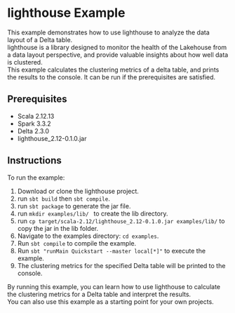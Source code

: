 # lighthouse Example
This example demonstrates how to use lighthouse to analyze the data layout of a Delta table.  
lighthouse is a library designed to monitor the health of the Lakehouse from a data layout perspective, and provide valuable insights about how well data is clustered.   
This example calculates the clustering metrics of a delta table, and prints the results to the console. It can be run if the prerequisites are satisfied.

## Prerequisites  
- Scala 2.12.13
- Spark 3.3.2
- Delta 2.3.0  
- lighthouse_2.12-0.1.0.jar  

## Instructions  
To run the example:  
1. Download or clone the lighthouse project.   
2. run ```sbt build``` then ```sbt compile```.  
3. run ```sbt package``` to generate the jar file.
4. run ```mkdir examples/lib/ ``` to create the lib directory.  
5. run ```cp target/scala-2.12/lighthouse_2.12-0.1.0.jar examples/lib/``` to copy the jar in the lib folder.  
6. Navigate to the examples directory: ```cd examples```.  
7. Run ```sbt compile``` to compile the example.  
8. Run ```sbt "runMain Quickstart --master local[*]"``` to execute the example.  
9. The clustering metrics for the specified Delta table will be printed to the console.    

By running this example, you can learn how to use lighthouse to calculate the clustering metrics for a Delta table and interpret the results.  
You can also use this example as a starting point for your own projects.




